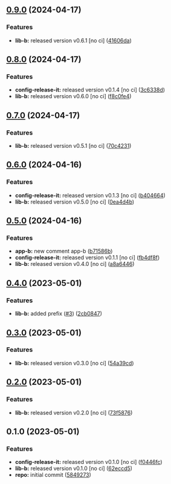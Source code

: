 

## [0.9.0](https://github.com/GaborTorma/monorepo-semantic-releases/compare/@mono/app-b-v0.8.0...@mono/app-b-v0.9.0) (2024-04-17)


### Features

* **lib-b:** released version v0.6.1 [no ci] ([41606da](https://github.com/GaborTorma/monorepo-semantic-releases/commit/41606dadd621f204f562c7b84c4fdc9ace815a8c))

## [0.8.0](https://github.com/GaborTorma/monorepo-semantic-releases/compare/@mono/app-b-v0.7.0...@mono/app-b-v0.8.0) (2024-04-17)


### Features

* **config-release-it:** released version v0.1.4 [no ci] ([3c6338d](https://github.com/GaborTorma/monorepo-semantic-releases/commit/3c6338dc87525d42cc178e2e4722252a0e621a50))
* **lib-b:** released version v0.6.0 [no ci] ([f8c0fe4](https://github.com/GaborTorma/monorepo-semantic-releases/commit/f8c0fe454db5c5c059b1ca46c9cf254cb0ccc382))

## [0.7.0](https://github.com/GaborTorma/monorepo-semantic-releases/compare/@mono/app-b-v0.6.0...@mono/app-b-v0.7.0) (2024-04-17)


### Features

* **lib-b:** released version v0.5.1 [no ci] ([70c4231](https://github.com/GaborTorma/monorepo-semantic-releases/commit/70c4231757b1d2b11bb16841be728e427e733095))

## [0.6.0](https://github.com/GaborTorma/monorepo-semantic-releases/compare/@mono/app-b-v0.5.0...@mono/app-b-v0.6.0) (2024-04-16)


### Features

* **config-release-it:** released version v0.1.3 [no ci] ([b404664](https://github.com/GaborTorma/monorepo-semantic-releases/commit/b4046647997d2dd466eaae98edec91ee6fdcb20a))
* **lib-b:** released version v0.5.0 [no ci] ([0ea4d4b](https://github.com/GaborTorma/monorepo-semantic-releases/commit/0ea4d4b00e0b5f6f6116be26a1662df3ae20fb9e))

## [0.5.0](https://github.com/GaborTorma/monorepo-semantic-releases/compare/@mono/app-b-v0.4.0...@mono/app-b-v0.5.0) (2024-04-16)


### Features

* **app-b:** new comment app-b ([b71586b](https://github.com/GaborTorma/monorepo-semantic-releases/commit/b71586b704ed610e64deabfb9c2e0a90642f0283))
* **config-release-it:** released version v0.1.1 [no ci] ([fb4df8f](https://github.com/GaborTorma/monorepo-semantic-releases/commit/fb4df8fdfbb20082e1d7c6e756db88ce58e661c8))
* **lib-b:** released version v0.4.0 [no ci] ([a8a6446](https://github.com/GaborTorma/monorepo-semantic-releases/commit/a8a6446aae28b7df381b72000e20b07f9dbc1c29))

## [0.4.0](https://github.com/b12k/monorepo-semantic-releases/compare/@mono/app-b-v0.3.0...@mono/app-b-v0.4.0) (2023-05-01)


### Features

* **lib-b:** added prefix ([#3](https://github.com/b12k/monorepo-semantic-releases/issues/3)) ([2cb0847](https://github.com/b12k/monorepo-semantic-releases/commit/2cb08478f16b3efa133c5af2b632c14f295ac2ff))

## [0.3.0](https://github.com/b12k/monorepo-semantic-releases/compare/@mono/app-b-v0.2.0...@mono/app-b-v0.3.0) (2023-05-01)


### Features

* **lib-b:** released version v0.3.0 [no ci] ([54a39cd](https://github.com/b12k/monorepo-semantic-releases/commit/54a39cd3309e052d8e4682d3e0c31e06ac890674))

## [0.2.0](https://github.com/b12k/monorepo-semantic-releases/compare/@mono/app-b-v0.1.0...@mono/app-b-v0.2.0) (2023-05-01)


### Features

* **lib-b:** released version v0.2.0 [no ci] ([73f5876](https://github.com/b12k/monorepo-semantic-releases/commit/73f587631a469011022e53599b9ebb864ea4a7c7))

## 0.1.0 (2023-05-01)


### Features

* **config-release-it:** released version v0.1.0 [no ci] ([f0446fc](https://github.com/b12k/monorepo-semantic-releases/commit/f0446fc59c62a71c8d9847d38f6de84f001540ad))
* **lib-b:** released version v0.1.0 [no ci] ([62eccd5](https://github.com/b12k/monorepo-semantic-releases/commit/62eccd51c89c12413e352a0fcaee68aefd0401bf))
* **repo:** initial commit ([5849273](https://github.com/b12k/monorepo-semantic-releases/commit/58492737f01fe3a2fd98e0b2b3c0646e6850a8db))